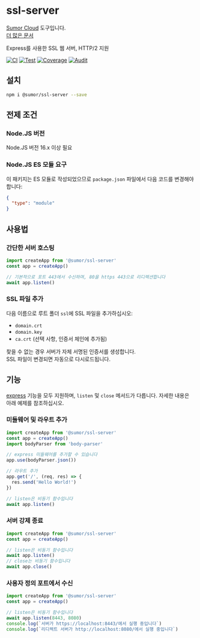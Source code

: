 # ssl-server

[Sumor Cloud](https://sumor.cloud) 도구입니다.  
[더 많은 문서](https://sumor.cloud/ssl-server)

Express를 사용한 SSL 웹 서버, HTTP/2 지원

[![CI](https://github.com/sumor-cloud/ssl-server/actions/workflows/ci.yml/badge.svg)](https://github.com/sumor-cloud/ssl-server/actions/workflows/ci.yml)
[![Test](https://github.com/sumor-cloud/ssl-server/actions/workflows/ut.yml/badge.svg)](https://github.com/sumor-cloud/ssl-server/actions/workflows/ut.yml)
[![Coverage](https://github.com/sumor-cloud/ssl-server/actions/workflows/coverage.yml/badge.svg)](https://github.com/sumor-cloud/ssl-server/actions/workflows/coverage.yml)
[![Audit](https://github.com/sumor-cloud/ssl-server/actions/workflows/audit.yml/badge.svg)](https://github.com/sumor-cloud/ssl-server/actions/workflows/audit.yml)

## 설치

```bash
npm i @sumor/ssl-server --save
```

## 전제 조건

### Node.JS 버전

Node.JS 버전 16.x 이상 필요

### Node.JS ES 모듈 요구

이 패키지는 ES 모듈로 작성되었으므로 `package.json` 파일에서 다음 코드를 변경해야 합니다:

```json
{
  "type": "module"
}
```

## 사용법

### 간단한 서버 호스팅

```javascript
import createApp from '@sumor/ssl-server'
const app = createApp()

// 기본적으로 포트 443에서 수신하며, 80을 https 443으로 리디렉션합니다
await app.listen()
```

### SSL 파일 추가

다음 이름으로 루트 폴더 `ssl`에 SSL 파일을 추가하십시오:

- `domain.crt`
- `domain.key`
- `ca.crt` (선택 사항, 인증서 체인에 추가됨)

찾을 수 없는 경우 서버가 자체 서명된 인증서를 생성합니다.  
SSL 파일이 변경되면 자동으로 다시로드됩니다.

## 기능

[express](https://www.npmjs.com/package/express) 기능을 모두 지원하며, `listen` 및 `close` 메서드가 다릅니다. 자세한 내용은 아래 예제를 참조하십시오.

### 미들웨어 및 라우트 추가

```javascript
import createApp from '@sumor/ssl-server'
const app = createApp()
import bodyParser from 'body-parser'

// express 미들웨어를 추가할 수 있습니다
app.use(bodyParser.json())

// 라우트 추가
app.get('/', (req, res) => {
  res.send('Hello World!')
})

// listen은 비동기 함수입니다
await app.listen()
```

### 서버 강제 종료

```javascript
import createApp from '@sumor/ssl-server'
const app = createApp()

// listen은 비동기 함수입니다
await app.listen()
// close는 비동기 함수입니다
await app.close()
```

### 사용자 정의 포트에서 수신

```javascript
import createApp from '@sumor/ssl-server'
const app = createApp()

// listen은 비동기 함수입니다
await app.listen(8443, 8080)
console.log(`서버가 https://localhost:8443/에서 실행 중입니다`)
console.log(`리디렉트 서버가 http://localhost:8080/에서 실행 중입니다`)
```